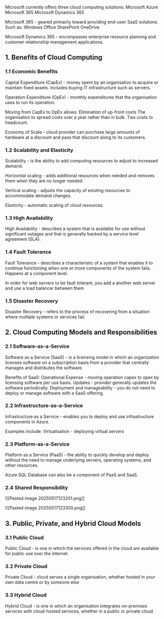 Microsoft currently offers three cloud computing solutions:
	Microsoft Azure
	Microsoft 365
	Microsoft Dynamics 365

Microsoft 365 - geared primarily toward providing end-user SaaS solutions. Such as:
	Windows
	Office
	SharePoint
	OneDrive

Microsoft Dynamics 365 - encompasses enterprise resource planning and customer relationship management applications.

## 1. Benefits of Cloud Computing

### 1.1 Economic Benefits

Capital Expenditure (CapEx) - money spent by an organisation to acquire or maintain fixed assets.
	Includes buying IT infrastructure such as servers.

Operation Expenditure (OpEx) - monthly expenditures that the organisation uses to run its operation.

Moving from CapEx to OpEx allows:
	Elimination of up-front costs
	The organisation to spread costs over a year rather than in bulk.
	Ties costs to headcount.

Economy of Scale - cloud provider can purchase large amounts of hardware at a discount and pass that discount along to its customers.
### 1.2 Scalability and Elasticity

Scalability - is the ability to add computing resources to adjust to increased demand.

Horizontal scaling - adds additional resources when needed and removes them when they are no longer needed.

Vertical scaling - adjusts the capacity of existing resources to accommodate demand changes.

Elasticity - automatic scaling of cloud resources.

### 1.3 High Availability

High Availability - describes a system that is available for use without significant outages and that is generally backed by a service level agreement (SLA). 

### 1.4 Fault Tolerance

Fault Tolerance - describes a characteristic of a system that enables it to continue functioning when one or more components of the system fails.
	Happens at a component level.

In order for web servers to be fault tolerant, you add a another web server and use a load balancer between them
### 1.5 Disaster Recovery

Disaster Recovery - refers to the process of recovering from a situation where multiple systems or services fail.

## 2. Cloud Computing Models and Responsibilities

### 2.1 Software-as-a-Service

Software as a Service (SaaS) - is a licensing model in which an organization licenses software on a subscription basis from a provider that centrally manages and distributes the software.

Benefits of SaaS:
	Operational Expense - moving operation capex to opex by licensing software per use basis.
	Updates - provider generally updates the software periodically.
	Deployment and manageability - you do not need to deploy or manage software with a SaaS offering.
### 2.2 Infrastructure-as-a-Service

Infrastructure as a Service - enables you to deploy and use infrastructure components in Azure.

Examples include:
	Virtualisation - deploying virtual servers

### 2.3 Platform-as-a-Service

Platform as a Service (PaaS) - the ability to quickly develop and deploy without the need to manage underlying servers, operating systems, and other resources.

Azure SQL Database can also be a component of PaaS and SaaS.

### 2.4 Shared Responsibility

![[Pasted image 20250517123201.png]]

![[Pasted image 20250517123300.png]]
## 3. Public, Private, and Hybrid Cloud Models

### 3.1 Public Cloud

Public Cloud - is one in which the services offered in the cloud are available for public use over the internet.

### 3.2 Private Cloud

Private Cloud - cloud serves a single organisation, whether hosted in your own data centre or by someone else

### 3.3 Hybrid Cloud

Hybrid Cloud - is one in which an organisation integrates on-premises services with cloud-hosted services, whether in a public or private cloud.